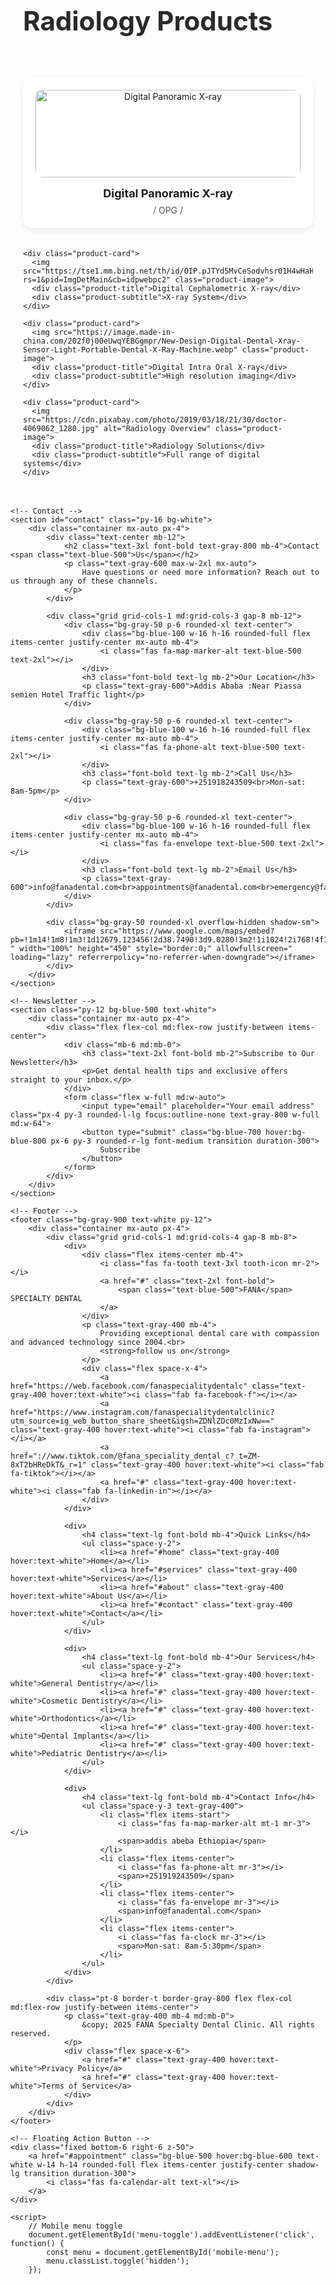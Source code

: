 <!DOCTYPE html>
<html lang="en">
<head>
    <meta charset="UTF-8">
    <meta name="viewport" content="width=device-width, initial-scale=1.0">
    <title>FANA SPECIALTY DENTAL CLINIC</title>
    <script src="https://cdn.tailwindcss.com"></script>
    <link rel="stylesheet" href="https://cdnjs.cloudflare.com/ajax/libs/font-awesome/6.4.0/css/all.min.css">
    <style>
        @import url('https://fonts.googleapis.com/css2?family=Poppins:wght@300;400;500;600;700&display=swap');
        
        body {
            font-family: 'Poppins', sans-serif;
            scroll-behavior: smooth;
        }
        
        .hero-gradient {
            background: linear-gradient(135deg, rgba(255,255,255,0.9) 0%, rgba(255,255,255,0.2) 100%), url('https://lh3.googleusercontent.com/p/AF1QipOPNB07jA_HN_RoSTCul7M5JASgxxEcP5m06dE6=w426-h240-k-no');
            background-size: cover;
             background-repeat: no-repeat;
            background-position: left;
        }
        
        .service-card:hover {
            transform: translateY(-10px);
            box-shadow: 0 20px 25px -5px rgba(0, 0, 0, 0.1), 0 10px 10px -5px rgba(0, 0, 0, 0.04);
        }
        
        .tooth-icon {
            color: #38bdf8;
        }
        
        .appointment-form {
            background: linear-gradient(135deg, rgba(56, 189, 248, 0.1) 0%, rgba(255,255,255,0.8) 100%);
        }
        
        .nav-link:hover {
            color: #38bdf8;
        }
        
        .animate-pulse-slow {
            animation: pulse 3s infinite;
        }
        
        @keyframes pulse {
            0%, 100% {
                opacity: 1;
            }
            50% {
                opacity: 0.8;
            }
        }
    </style>
</head>
<body class="bg-gray-50">
    <!-- Top Bar -->
    <div class="bg-blue-500 text-white py-2 px-4">
        <div class="container mx-auto flex flex-col md:flex-row justify-between items-center">
            <div class="flex items-center space-x-4 mb-2 md:mb-0">
                <div class="flex items-center">
                    <i class="fas fa-phone-alt mr-2"></i>
                    <span>+251918243509</span>
                </div>
                <div class="flex items-center">
                    <i class="fas fa-envelope mr-2"></i>
                    <span>fanadentalappointment@gmail.com</span>
                </div>
            </div>
            <div class="flex items-center space-x-4">
                <a href="https://web.facebook.com/fanaspecialitydentalc" class="hover:text-blue-200"><i class="fab fa-facebook-f"></i></a>
                <a href="https://www.instagram.com/fanaspecialitydentalclinic?utm_source=ig_web_button_share_sheet&igsh=ZDNlZDc0MzIxNw==" class="hover:text-blue-200"><i class="fab fa-instagram"></i></a>
                <a href="https://www.tiktok.com/@fana_speciality_dental_c?_t=ZM-8xT2bHReDkT&_r=1" class="hover:text-blue-200"><i class="fab fa-tiktok"></i></a>
            </div>
        </div>
    </div>

    <!-- Navigation -->
    <nav class="bg-white shadow-md sticky top-0 z-50">
        <div class="container mx-auto px-4 py-3 flex justify-between items-center">
            <div class="flex items-center">
                <i class="fas fa-tooth text-3xl tooth-icon mr-2"></i>
                <a href="#" class="text-2xl font-bold text-gray-800">
                    <span class="text-blue-500">FANA </span> SPECIALITY DENTAL CLINIC
                </a>
            </div>
            
            <div class="hidden md:flex space-x-8">
                <a href="#home" class="nav-link text-gray-700 font-medium">Home</a>
                <a href="#services" class="nav-link text-gray-700 font-medium">Services</a>
                <a href="#about" class="nav-link text-gray-700 font-medium">About</a>
                <a href="#products" class="nav-link text-gray-700 font-medium">products</a>
                <a href="#contact" class="nav-link text-gray-700 font-medium">Contact</a>
            </div>
            
            <button class="md:hidden focus:outline-none" id="menu-toggle">
                <i class="fas fa-bars text-2xl text-gray-700"></i>
            </button>
        </div>
        
        <!-- Mobile Menu -->
        <div class="md:hidden hidden bg-white w-full px-4 py-2" id="mobile-menu">
            <a href="#home" class="block py-2 text-gray-700 hover:text-blue-500">Home</a>
            <a href="#services" class="block py-2 text-gray-700 hover:text-blue-500">Services</a>
            <a href="#about" class="block py-2 text-gray-700 hover:text-blue-500">About</a>
            <a href="#products" class="block py-2 text-gray-700 hover:text-blue-500">products</a>
            <a href="#contact" class="block py-2 text-gray-700 hover:text-blue-500">Contact</a>
        </div>
    </nav>

    <!-- Hero Section -->
    <section id="home" class="hero-gradient py-20 md:py-32">
        <div class="container mx-auto px-4">
            <div class="max-w-2xl">
                <h1 class="text-4xl md:text-5xl font-bold text-gray-800 mb-6">
                    Your <span class="text-blue-500">Smile</span> Is Our Priority
                </h1>
                <p class="text-lg text-gray-600 mb-8"><strong><em>
                    At FANA Specialty Dental Clinic, we provide exceptional dental care with the latest technology and a compassionate approach.</em></strong>
                </p>
                <div class="flex flex-col sm:flex-row space-y-4 sm:space-y-0 sm:space-x-4">
                    <a href="#appointment" class="bg-blue-500 hover:bg-blue-600 text-white px-6 py-3 rounded-lg font-medium transition duration-300 text-center">
                        Book Appointment
                    </a>
                    <a href="#products" class="bg-blue-500 hover:bg-blue-600 text-white px-6 py-3 rounded-lg font-medium transition duration-300 text-center">
                        products
                    </a>
                    <a href="#services" class="border-2 border-blue-500 text-blue-500 hover:bg-blue-50 px-6 py-3 rounded-lg font-medium transition duration-300 text-center">
                        Our Services
                    </a>
                </div>
            </div>
        </div>
    </section>

    <!-- Features -->
    <section class="bg-white py-12">
        <div class="container mx-auto px-4">
            <div class="grid grid-cols-1 md:grid-cols-3 gap-8">
                <div class="bg-blue-50 p-6 rounded-xl flex items-start">
                    <div class="bg-blue-100 p-3 rounded-full mr-4">
                        <i class="fas fa-clock text-blue-500 text-xl"></i>
                    </div>
                    <div>
                        <h3 class="font-bold text-lg mb-2">Open 6 Days a Week</h3>
                        <p class="text-gray-600">Available Monday to Saturday for Your Convenience</p>
                    </div>
                </div>
                <div class="bg-blue-50 p-6 rounded-xl flex items-start">
                    <div class="bg-blue-100 p-3 rounded-full mr-4">
                        <i class="fas fa-user-md text-blue-500 text-xl"></i>
                    </div>
                    <div>
                        <h3 class="font-bold text-lg mb-2">Expert Dentists</h3>
                        <p class="text-gray-600">Our specialists have years of experience in dental care.</p>
                    </div>
                </div>
                <div class="bg-blue-50 p-6 rounded-xl flex items-start">
                    <div class="bg-blue-100 p-3 rounded-full mr-4">
                        <i class="fas fa-shield-alt text-blue-500 text-xl"></i>
                    </div>
                    <div>
                        <h3 class="font-bold text-lg mb-2">Sterilized Equipment</h3>
                        <p class="text-gray-600">We maintain the highest standards of hygiene and safety.</p>
                    </div>
                </div>
            </div>
        </div>
    </section>

    <!-- Services -->
    <section id="services" class="py-16 bg-gray-50">
        <div class="container mx-auto px-4">
            <div class="text-center mb-12">
                <h2 class="text-3xl font-bold text-gray-800 mb-4">Our <span class="text-blue-500">Services</span></h2>
                <p class="text-gray-600 max-w-2xl mx-auto">
                    We offer comprehensive dental services to meet all your oral health needs with care and precision.
                </p>
            </div>
            
            <div class="grid grid-cols-1 md:grid-cols-2 lg:grid-cols-3 gap-8">
                <!-- Service 1 -->
                <div class="bg-white rounded-xl shadow-md overflow-hidden service-card transition duration-300">
                    <div class="h-48 bg-blue-100 flex items-center justify-center">
                        <i class="fas fa-tooth text-6xl tooth-icon animate-pulse-slow"></i>
                    </div>
                    <div class="p-6">
                        <h3 class="text-xl font-bold mb-3">General Dentistry</h3>
                        <p class="text-gray-600 mb-4">
                            Routine checkups, cleanings, fillings, and preventive care to maintain your oral health.
                        </p>
                        <a href="#" class="text-blue-500 font-medium flex items-center">
                            Learn More <i class="fas fa-arrow-right ml-2"></i>
                        </a>
                    </div>
                </div>
                
                <!-- Service 2 -->
                <div class="bg-white rounded-xl shadow-md overflow-hidden service-card transition duration-300">
                    <div class="h-48 bg-blue-100 flex items-center justify-center">
                        <i class="fas fa-teeth-open text-6xl tooth-icon animate-pulse-slow"></i>
                    </div>
                    <div class="p-6">
                        <h3 class="text-xl font-bold mb-3">Cosmetic Dentistry</h3>
                        <p class="text-gray-600 mb-4">
                            Teeth whitening, veneers, and smile makeovers to enhance your appearance.
                        </p>
                        <a href="#" class="text-blue-500 font-medium flex items-center">
                            Learn More <i class="fas fa-arrow-right ml-2"></i>
                        </a>
                    </div>
                </div>
                
                <!-- Service 3 -->
                <div class="bg-white rounded-xl shadow-md overflow-hidden service-card transition duration-300">
                    <div class="h-48 bg-blue-100 flex items-center justify-center">
                        <i class="fas fa-teeth text-6xl tooth-icon animate-pulse-slow"></i>
                    </div>
                    <div class="p-6">
                        <h3 class="text-xl font-bold mb-3">Orthodontics</h3>
                        <p class="text-gray-600 mb-4">
                            Braces and aligners to straighten teeth and correct bite issues for all ages.
                        </p>
                        <a href="#" class="text-blue-500 font-medium flex items-center">
                            Learn More <i class="fas fa-arrow-right ml-2"></i>
                        </a>
                    </div>
                </div>
                
                <!-- Service 4 -->
                <div class="bg-white rounded-xl shadow-md overflow-hidden service-card transition duration-300">
                    <div class="h-48 bg-blue-100 flex items-center justify-center">
                        <i class="fas fa-implant text-6xl tooth-icon animate-pulse-slow"></i>
                    </div>
                    <div class="p-6">
                        <h3 class="text-xl font-bold mb-3">Dental Implants</h3>
                        <p class="text-gray-600 mb-4">
                            Permanent tooth replacement solutions that look and feel like natural teeth.
                        </p>
                        <a href="#" class="text-blue-500 font-medium flex items-center">
                            Learn More <i class="fas fa-arrow-right ml-2"></i>
                        </a>
                    </div>
                </div>
                
                <!-- Service 5 -->
                <div class="bg-white rounded-xl shadow-md overflow-hidden service-card transition duration-300">
                    <div class="h-48 bg-blue-100 flex items-center justify-center">
                        <i class="fas fa-child text-6xl tooth-icon animate-pulse-slow"></i>
                    </div>
                    <div class="p-6">
                        <h3 class="text-xl font-bold mb-3">Pediatric Dentistry</h3>
                        <p class="text-gray-600 mb-4">
                            Specialized dental care for children in a friendly and comforting environment.
                        </p>
                        <a href="#" class="text-blue-500 font-medium flex items-center">
                            Learn More <i class="fas fa-arrow-right ml-2"></i>
                        </a>
                    </div>
                </div>
                
                <!-- Service 6 -->
                <div class="bg-white rounded-xl shadow-md overflow-hidden service-card transition duration-300">
                    <div class="h-48 bg-blue-100 flex items-center justify-center">
                        <i class="fas fa-x-ray text-6xl tooth-icon animate-pulse-slow"></i>
                    </div>
                    <div class="p-6">
                        <h3 class="text-xl font-bold mb-3">More</h3>
                        <p class="text-gray-600 mb-4">
                            Wisdom teeth extraction, root canals, and other surgical procedures.
                        </p>
                        <a href="#" class="text-blue-500 font-medium flex items-center">
                            Learn More <i class="fas fa-arrow-right ml-2"></i>
                        </a>
                    </div>
                </div>
            </div>
        </div>
    </section>

    <!-- About Us -->
    <section id="about" class="py-16 bg-white">
        <div class="container mx-auto px-4">
            <div class="flex flex-col lg:flex-row items-center">
                <div class="lg:w-1/2 mb-8 lg:mb-0 lg:pr-12">
                    <img src="https://z-p3-scontent.fadd1-1.fna.fbcdn.net/v/t39.30808-6/468140791_122181786020127629_4916780743352318909_n.jpg?stp=dst-jpg_s960x960_tt6&_nc_cat=105&ccb=1-7&_nc_sid=cc71e4&_nc_eui2=AeEilWYsKP6XQslIQ5aIyFtMf5-3liL8HxF_n7eWIvwfEUHdWhdmtWDGspbPqTl3Ap1CXOZwPAsQGFexh6ii1Pz0&_nc_ohc=UF-V8GGtk1MQ7kNvwE43FTG&_nc_oc=AdnQ-OmRGyhFiZkHcWshcWdtdyL43Xvw1ZjG0UJ2IUTiA0vtY715xpeRegNAFbiBaIE&_nc_zt=23&_nc_ht=z-p3-scontent.fadd1-1.fna&_nc_gid=AWyVForcIoprnfH_Fbut3w&oh=00_AfPlVyrbpBGG1Jk9HXD_HgtfWk6UKrssOhn_QkBmerQYyw&oe=68614775">
                </div>
                <div class="lg:w-1/2">
                    <h2 class="text-3xl font-bold text-gray-800 mb-6">About <span class="text-blue-500">FANA</span> Dental Clinic</h2>
                    <p class="text-gray-600 mb-4">
                        Since opening its doors in 2004, FANA Dental Clinic has become a trusted name in dental excellence across Ethiopia. What began as a single clinic has now expanded into six thriving branches located in<strong> Addis Ababa, Bahir Dar, Debre Tabor, Gondar, Enjibara, and Debre Markos.</strong> Each branch is equipped with the latest dental technology and backed by a modern, fully-equipped laboratory offering advanced services like ceramic and zirconia restorations, ensuring our patients receive <strong>world-class</strong> care without having to leave the country.


                    </p>
                    <p class="text-gray-600 mb-6">
                        What truly sets FANA apart is our people. Our team of highly skilled, compassionate, and gentle dentists is dedicated to making every visit comfortable and stress-free. We proudly offer free professional dental advice to help our patients make informed decisions about their oral health. At FANA, we believe in treating every patient with care, patience, and respect, creating a warm and welcoming atmosphere where healthy smiles thrive. We're not just fixing teeth — we’re building confidence, restoring comfort, and helping you smile brighter every day.
                    </p>
                    <div class="grid grid-cols-2 gap-4 mb-6">
                        <div class="flex items-center">
                            <i class="fas fa-check-circle text-green-500 mr-2"></i>
                            <span>Modern laboratory</span>
                        </div>
                        <div class="flex items-center">
                            <i class="fas fa-check-circle text-green-500 mr-2"></i>
                            <span>Certified Specialists</span>
                        </div>
                        <div class="flex items-center">
                            <i class="fas fa-check-circle text-green-500 mr-2"></i>
                            <span> Comfortable & Clean Facilities</span>
                        </div>
                        <div class="flex items-center">
                            <i class="fas fa-check-circle text-green-500 mr-2"></i>
                            <span>Free Dental Advice</span>
                        </div>
                        <div class="flex items-center">
                            <i class="fas fa-check-circle text-green-500 mr-2"></i>
                            <span>Affordable Pricing</span>
                        </div>
                        <div class="flex items-center">
                            <i class="fas fa-check-circle text-green-500 mr-2"></i>
                            <span>Friendly & Caring Staff</span>
                        </div>
                    </div>
                    <a href="#" class="inline-block bg-blue-500 hover:bg-blue-600 text-white px-6 py-3 rounded-lg font-medium transition duration-300">
                        Learn More About Us
                    </a>
                </div>
            </div>
        </div>
    </section>

    
    <section class="py-16 bg-white">
        <div class="container mx-auto px-4">
            <div class="text-center mb-12">
                <h2 class="text-3xl font-bold text-gray-800 mb-4">What Our <span class="text-blue-500">Patients</span> Say</h2>
                <p class="text-gray-600 max-w-2xl mx-auto">
                    Hear from our satisfied patients about their experiences at FANA Specialty Dental Clinic.
                </p>
            </div>
            
            <div class="grid grid-cols-1 md:grid-cols-3 gap-8">
                <!-- Testimonial 1 -->
                <div class="bg-gray-50 p-6 rounded-xl shadow-sm">
                    <div class="flex items-center mb-4">
                        <img src="" alt="Tsegaab Alemu" class="w-12 h-12 rounded-full mr-4">
                        <div>
                            <h4 class="font-bold">Tsegaab Alemu</h4>
                            <div class="flex text-yellow-400">
                                <i class="fas fa-star"></i>
                                <i class="fas fa-star"></i>
                                <i class="fas fa-star"></i>
                                <i class="fas fa-star"></i>
                                <i class="fas fa-star"></i>
                            </div>
                        </div>
                    </div>
                    <p class="text-gray-600 italic">
                        "Had a tooth cleaning(scaling) for me and for my sister a missing tooth was replaced with a ceramic one. We were fully satisfied with the facility and hospitality provided. Also the price was extremely fair. Thanks a lot and I highly recommend it!"
                    </p>
                </div>
                
                <!-- Testimonial 2 -->
                <div class="bg-gray-50 p-6 rounded-xl shadow-sm">
                    <div class="flex items-center mb-4">
                        <img src="" alt="mihert molla" class="w-12 h-12 rounded-full mr-4">
                        <div>
                            <h4 class="font-bold">mihert molla</h4>
                            <div class="flex text-yellow-400">
                                <i class="fas fa-star"></i>
                                <i class="fas fa-star"></i>
                                <i class="fas fa-star"></i>
                                <i class="fas fa-star"></i>
                                <i class="fas fa-star"></i>
                            </div>
                        </div>
                    </div>
                    <p class="text-gray-600 italic">
                        "I had really good experience, good service, punctual on their delivery, I highly recommend this place.."
                    </p>
                </div>
                
                <!-- Testimonial 3 -->
                <div class="bg-gray-50 p-6 rounded-xl shadow-sm">
                    <div class="flex items-center mb-4">
                        <img src="" alt="natnael atle" class="w-12 h-12 rounded-full mr-4">
                        <div>
                            <h4 class="font-bold">natnael atle</h4>
                            <div class="flex text-yellow-400">
                                <i class="fas fa-star"></i>
                                <i class="fas fa-star"></i>
                                <i class="fas fa-star"></i>
                                <i class="fas fa-star"></i>
                                <i class="fas fa-star"></i>
                            </div>
                        </div>
                    </div>
                    <p class="text-gray-600 italic">
                        "Their dedication to patient care is evident in every detail. From consultation to treatment, the service is consistently excellent."
                    </p>
                </div>
            </div>
        </div>
    </section>

    <!-- Appointment -->
    <section id="appointment" class="py-16 bg-blue-50">
        <div class="container mx-auto px-4">
            <div class="flex flex-col lg:flex-row">
                <div class="lg:w-1/2 mb-8 lg:mb-0 lg:pr-12">
                    <h2 class="text-3xl font-bold text-gray-800 mb-6">Book Your <span class="text-blue-500">Appointment</span></h2>
                    <p class="text-gray-600 mb-6">
                        Schedule your visit with our dental specialists. We'll get back to you within 24 hours to confirm your appointment.
                    </p>
                    <div class="bg-white p-6 rounded-xl shadow-sm mb-6">
                        <h3 class="font-bold text-lg mb-4">Clinic Hours</h3>
                        <div class="space-y-2">
                            <div class="flex justify-between">
                                <span class="text-gray-600">Monday - Saturday</span>
                                <span class="font-medium">8:00 AM - 5:30 PM</span>
                            </div>
                            
                        </div>
                    </div>
                    <div class="bg-white p-6 rounded-xl shadow-sm">
                        <h3 class="font-bold text-lg mb-4">Contact Information</h3>
                        <div class="space-y-3">
                            <div class="flex items-center">
                                <i class="fas fa-map-marker-alt text-blue-500 mr-3"></i>
                                <span>📍አዲስ አበባ ፒያሳ ሰሜን ሆቴል<br>
                                 📍 በባህርዳር <br>📍በጎንደር<br> 📍 ደ/ማርቆስ <br>📍እንጂባራ <br>📍ደ/ታቦር
                                </span>
                            </div>
                            
                            
                            <div class="flex items-center">
                                <i class="fas fa-phone-alt text-blue-500 mr-3"></i>
                                <span>+251918243509</span>
                            </div>
                            <div class="flex items-center">
                                <i class="fas fa-envelope text-blue-500 mr-3"></i>
                                <span>fanadentalappointment@fanadental.com</span>
                            </div>
                        </div>
                    </div>
                </div>
                
                <div class="lg:w-1/2">
                    <div class="appointment-form p-8 rounded-xl shadow-md bg-white">
                        <h3 class="text-2xl font-bold text-gray-800 mb-6">Request Appointment</h3>
                        <form>
                            <div class="grid grid-cols-1 md:grid-cols-2 gap-6 mb-6">
                                <div>
                                    <label for="name" class="block text-gray-700 mb-2">Full Name</label>
                                    <input type="text" id="name" class="w-full px-4 py-2 border border-gray-300 rounded-lg focus:outline-none focus:ring-2 focus:ring-blue-500">
                                </div>
                                <div>
                                    <label for="phone" class="block text-gray-700 mb-2">Phone Number</label>
                                    <input type="tel" id="phone" class="w-full px-4 py-2 border border-gray-300 rounded-lg focus:outline-none focus:ring-2 focus:ring-blue-500">
                                </div>
                                <div>
                                    <label for="email" class="block text-gray-700 mb-2">Email Address</label>
                                    <input type="email" id="email" class="w-full px-4 py-2 border border-gray-300 rounded-lg focus:outline-none focus:ring-2 focus:ring-blue-500">
                                </div>
                                <div>
                                    <label for="date" class="block text-gray-700 mb-2">Preferred Date</label>
                                    <input type="date" id="date" class="w-full px-4 py-2 border border-gray-300 rounded-lg focus:outline-none focus:ring-2 focus:ring-blue-500">
                                </div>
                            </div>
                            <div class="mb-6">
                                <label for="service" class="block text-gray-700 mb-2">Service Needed</label>
                                <select id="service" class="w-full px-4 py-2 border border-gray-300 rounded-lg focus:outline-none focus:ring-2 focus:ring-blue-500">
                                    <option value="">Select a service</option>
                                    <option value="general">General Dentistry</option>
                                    <option value="cosmetic">Cosmetic Dentistry</option>
                                    <option value="orthodontics">Orthodontics</option>
                                    <option value="implants">Dental Implants</option>
                                    <option value="pediatric">Pediatric Dentistry</option>
                                    <option value="surgery">Oral Surgery</option>
                                    <option value="emergency">Emergency Care</option>
                                </select>
                            </div>
                            <div class="mb-6">
                                <label for="message" class="block text-gray-700 mb-2">Additional Information</label>
                                <textarea id="message" rows="4" class="w-full px-4 py-2 border border-gray-300 rounded-lg focus:outline-none focus:ring-2 focus:ring-blue-500"></textarea>
                            </div>
                            <button type="submit" class="w-full bg-blue-500 hover:bg-blue-600 text-white py-3 rounded-lg font-medium transition duration-300">
                                Request Appointment
                            </button>
                        </form>
                    </div>
                </div>
            </div>
        </div>
    </section>
     
       <section id="products" class="hero-gradient py-20 md:py-32"></section>
  <style>
    body {
      font-family: 'Segoe UI', sans-serif;
      background: #f4f6f9;
      margin: 0;
      padding: 0;
    }

    .section-title {
      font-size: 28px;
      font-weight: bold;
      padding: 30px 20px 10px;
      color: #2a2a2a;
    }

    .products-grid {
      display: grid;
      grid-template-columns: repeat(auto-fit, minmax(240px, 1fr));
      gap: 20px;
      padding: 20px;
    }

    .product-card {
      background: #ffffff;
      border-radius: 16px;
      box-shadow: 0 4px 10px rgba(0,0,0,0.08);
      padding: 20px;
      text-align: center;
      transition: transform 0.3s;
    }

    .product-card:hover {
      transform: translateY(-5px);
      box-shadow: 0 8px 16px rgba(0,0,0,0.1);
    }

    .product-image {
      width: 100%;
      height: 140px;
      object-fit: cover;
      border-radius: 10px;
      margin-bottom: 15px;
    }

    .product-title {
      font-size: 18px;
      font-weight: bold;
      color: #1e1e1e;
      margin-bottom: 8px;
    }

    .product-subtitle {
      font-size: 14px;
      color: #555;
    }

    .more-link {
      display: inline-block;
      margin-left: 20px;
      color: #007bff;
      text-decoration: none;
      font-size: 15px;
    }

    .more-link:hover {
      text-decoration: underline;
    }
  </style>
  <!DOCTYPE html>
<html lang="en">
<head>
  <meta charset="UTF-8">
  <meta name="viewport" content="width=device-width, initial-scale=1.0">
  
  <div class="section-title">
    <h2 class="text-3xl font-bold text-gray-800 mb-4">Radiology <span class="text-blue-500">Products</span></h2> 
  </div>

  <div class="products-grid">
    <div class="product-card">
      <img src="https://tse4.mm.bing.net/th/id/OIP.ekWLtzSVulM9hoeC05IqgAHaEJ?rs=1&pid=ImgDetMain&cb=idpwebpc2" alt="Digital Panoramic X-ray" class="product-image">
      <div class="product-title">Digital Panoramic X-ray</div>
      <div class="product-subtitle">/ OPG /</div>
    </div>

    <div class="product-card">
      <img src="https://tse1.mm.bing.net/th/id/OIP.pJTYd5MvCeSodvhsr01H4wHaHg?rs=1&pid=ImgDetMain&cb=idpwebpc2" class="product-image">
      <div class="product-title">Digital Cephalometric X-ray</div>
      <div class="product-subtitle">X-ray System</div>
    </div>

    <div class="product-card">
      <img src="https://image.made-in-china.com/202f0j00eUwqYEBGgmpr/New-Design-Digital-Dental-Xray-Sensor-Light-Portable-Dental-X-Ray-Machine.webp" class="product-image">
      <div class="product-title">Digital Intra Oral X-ray</div>
      <div class="product-subtitle">High resolution imaging</div>
    </div>

    <div class="product-card">
      <img src="https://cdn.pixabay.com/photo/2019/03/18/21/30/doctor-4069062_1280.jpg" alt="Radiology Overview" class="product-image">
      <div class="product-title">Radiology Solutions</div>
      <div class="product-subtitle">Full range of digital systems</div>
    </div>
  </div>


    <!-- Contact -->
    <section id="contact" class="py-16 bg-white">
        <div class="container mx-auto px-4">
            <div class="text-center mb-12">
                <h2 class="text-3xl font-bold text-gray-800 mb-4">Contact <span class="text-blue-500">Us</span></h2>
                <p class="text-gray-600 max-w-2xl mx-auto">
                    Have questions or need more information? Reach out to us through any of these channels.
                </p>
            </div>
            
            <div class="grid grid-cols-1 md:grid-cols-3 gap-8 mb-12">
                <div class="bg-gray-50 p-6 rounded-xl text-center">
                    <div class="bg-blue-100 w-16 h-16 rounded-full flex items-center justify-center mx-auto mb-4">
                        <i class="fas fa-map-marker-alt text-blue-500 text-2xl"></i>
                    </div>
                    <h3 class="font-bold text-lg mb-2">Our Location</h3>
                    <p class="text-gray-600">Addis Ababa :Near Piassa semien Hotel Traffic light</p>
                </div>
                
                <div class="bg-gray-50 p-6 rounded-xl text-center">
                    <div class="bg-blue-100 w-16 h-16 rounded-full flex items-center justify-center mx-auto mb-4">
                        <i class="fas fa-phone-alt text-blue-500 text-2xl"></i>
                    </div>
                    <h3 class="font-bold text-lg mb-2">Call Us</h3>
                    <p class="text-gray-600">+251918243509<br>Mon-sat: 8am-5pm</p>
                </div>
                
                <div class="bg-gray-50 p-6 rounded-xl text-center">
                    <div class="bg-blue-100 w-16 h-16 rounded-full flex items-center justify-center mx-auto mb-4">
                        <i class="fas fa-envelope text-blue-500 text-2xl"></i>
                    </div>
                    <h3 class="font-bold text-lg mb-2">Email Us</h3>
                    <p class="text-gray-600">info@fanadental.com<br>appointments@fanadental.com<br>emergency@fanadental.com</p>
                </div>
            </div>
            
            <div class="bg-gray-50 rounded-xl overflow-hidden shadow-sm">
                <iframe src="https://www.google.com/maps/embed?pb=!1m14!1m8!1m3!1d12679.123456!2d38.7490!3d9.0280!3m2!1i1024!2i768!4f13.1!3m3!1m2!1s0x17bd0c3b8abcdeff%3A0xfanaClinicLocation!2sFANA+Dental+Clinic%2C+Piazza+Addis+Ababa!5e0!3m2!1sen!2set!4v1620000000000" " width="100%" height="450" style="border:0;" allowfullscreen=" loading="lazy" referrerpolicy="no-referrer-when-downgrade"></iframe>
            </div>
        </div>
    </section>

    <!-- Newsletter -->
    <section class="py-12 bg-blue-500 text-white">
        <div class="container mx-auto px-4">
            <div class="flex flex-col md:flex-row justify-between items-center">
                <div class="mb-6 md:mb-0">
                    <h3 class="text-2xl font-bold mb-2">Subscribe to Our Newsletter</h3>
                    <p>Get dental health tips and exclusive offers straight to your inbox.</p>
                </div>
                <form class="flex w-full md:w-auto">
                    <input type="email" placeholder="Your email address" class="px-4 py-3 rounded-l-lg focus:outline-none text-gray-800 w-full md:w-64">
                    <button type="submit" class="bg-blue-700 hover:bg-blue-800 px-6 py-3 rounded-r-lg font-medium transition duration-300">
                        Subscribe
                    </button>
                </form>
            </div>
        </div>
    </section>

    <!-- Footer -->
    <footer class="bg-gray-900 text-white py-12">
        <div class="container mx-auto px-4">
            <div class="grid grid-cols-1 md:grid-cols-4 gap-8 mb-8">
                <div>
                    <div class="flex items-center mb-4">
                        <i class="fas fa-tooth text-3xl tooth-icon mr-2"></i>
                        <a href="#" class="text-2xl font-bold">
                            <span class="text-blue-500">FANA</span> SPECIALTY DENTAL
                        </a>
                    </div>
                    <p class="text-gray-400 mb-4">
                        Providing exceptional dental care with compassion and advanced technology since 2004.<br>
                        <strong>follow us on</strong>
                    </p>
                    <div class="flex space-x-4">
                        <a href="https://web.facebook.com/fanaspecialitydentalc" class="text-gray-400 hover:text-white"><i class="fab fa-facebook-f"></i></a>
                        <a href="https://www.instagram.com/fanaspecialitydentalclinic?utm_source=ig_web_button_share_sheet&igsh=ZDNlZDc0MzIxNw==" class="text-gray-400 hover:text-white"><i class="fab fa-instagram"></i></a>
                        <a href="://www.tiktok.com/@fana_speciality_dental_c?_t=ZM-8xT2bHReDkT&_r=1" class="text-gray-400 hover:text-white"><i class="fab fa-tiktok"></i></a>
                        <a href="#" class="text-gray-400 hover:text-white"><i class="fab fa-linkedin-in"></i></a>
                    </div>
                </div>
                
                <div>
                    <h4 class="text-lg font-bold mb-4">Quick Links</h4>
                    <ul class="space-y-2">
                        <li><a href="#home" class="text-gray-400 hover:text-white">Home</a></li>
                        <li><a href="#services" class="text-gray-400 hover:text-white">Services</a></li>
                        <li><a href="#about" class="text-gray-400 hover:text-white">About Us</a></li>
                        <li><a href="#contact" class="text-gray-400 hover:text-white">Contact</a></li>
                    </ul>
                </div>
                
                <div>
                    <h4 class="text-lg font-bold mb-4">Our Services</h4>
                    <ul class="space-y-2">
                        <li><a href="#" class="text-gray-400 hover:text-white">General Dentistry</a></li>
                        <li><a href="#" class="text-gray-400 hover:text-white">Cosmetic Dentistry</a></li>
                        <li><a href="#" class="text-gray-400 hover:text-white">Orthodontics</a></li>
                        <li><a href="#" class="text-gray-400 hover:text-white">Dental Implants</a></li>
                        <li><a href="#" class="text-gray-400 hover:text-white">Pediatric Dentistry</a></li>
                    </ul>
                </div>
                
                <div>
                    <h4 class="text-lg font-bold mb-4">Contact Info</h4>
                    <ul class="space-y-3 text-gray-400">
                        <li class="flex items-start">
                            <i class="fas fa-map-marker-alt mt-1 mr-3"></i>
                            <span>addis abeba Ethiopia</span>
                        </li>
                        <li class="flex items-center">
                            <i class="fas fa-phone-alt mr-3"></i>
                            <span>+251919243509</span>
                        </li>
                        <li class="flex items-center">
                            <i class="fas fa-envelope mr-3"></i>
                            <span>info@fanadental.com</span>
                        </li>
                        <li class="flex items-center">
                            <i class="fas fa-clock mr-3"></i>
                            <span>Mon-sat: 8am-5:30pm</span>
                        </li>
                    </ul>
                </div>
            </div>
            
            <div class="pt-8 border-t border-gray-800 flex flex-col md:flex-row justify-between items-center">
                <p class="text-gray-400 mb-4 md:mb-0">
                    &copy; 2025 FANA Specialty Dental Clinic. All rights reserved.
                </p>
                <div class="flex space-x-6">
                    <a href="#" class="text-gray-400 hover:text-white">Privacy Policy</a>
                    <a href="#" class="text-gray-400 hover:text-white">Terms of Service</a>
                </div>
            </div>
        </div>
    </footer>

    <!-- Floating Action Button -->
    <div class="fixed bottom-6 right-6 z-50">
        <a href="#appointment" class="bg-blue-500 hover:bg-blue-600 text-white w-14 h-14 rounded-full flex items-center justify-center shadow-lg transition duration-300">
            <i class="fas fa-calendar-alt text-xl"></i>
        </a>
    </div>

    <script>
        // Mobile menu toggle
        document.getElementById('menu-toggle').addEventListener('click', function() {
            const menu = document.getElementById('mobile-menu');
            menu.classList.toggle('hidden');
        });
        

</body>
</html>

